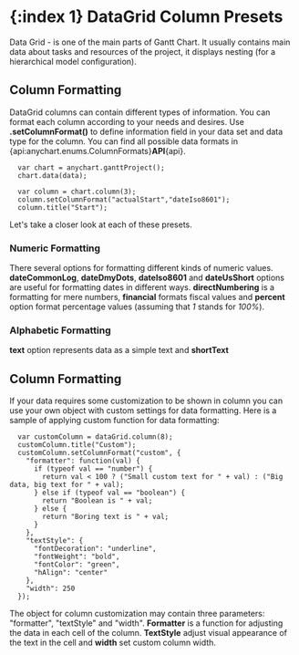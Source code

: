{:index 1}
DataGrid Column Presets
===========
  
Data Grid - is one of the main parts of Gantt Chart. It usually contains main data about tasks and resources of the project, it displays nesting (for a hierarchical model configuration).

## Column Formatting

DataGrid columns can contain different types of information. You can format each column according to your needs and desires. Use **.setColumnFormat()** to define information field in your data set and data type for the column. You can find all possible data formats in {api:anychart.enums.ColumnFormats}**API**{api}. 

```
  var chart = anychart.ganttProject();
  chart.data(data);
  
  var column = chart.column(3);
  column.setColumnFormat("actualStart","dateIso8601");
  column.title("Start");
```

Let's take a closer look at each of these presets.

### Numeric Formatting 

There several options for formatting different kinds of numeric values. **dateCommonLog**, **dateDmyDots**, **dateIso8601** and **dateUsShort** options are useful for formatting  dates in different ways. **directNumbering** is a formatting for mere numbers, **financial** formats fiscal values and **percent** option format percentage values (assuming that *1* stands for  *100%*).

### Alphabetic Formatting

**text** option represents data as a simple text and **shortText** 

## Column Formatting

If your data requires some customization to be shown in column you can use your own object with custom settings for data formatting. Here is a sample of applying custom function for data formatting: 

```
  var customColumn = dataGrid.column(8);
  customColumn.title("Custom");
  customColumn.setColumnFormat("custom", {
    "formatter": function(val) {
      if (typeof val == "number") {
        return val < 100 ? ("Small custom text for " + val) : ("Big data, big text for " + val);
      } else if (typeof val == "boolean") {
        return "Boolean is " + val;
      } else {
        return "Boring text is " + val;
      }
    },
    "textStyle": {
      "fontDecoration": "underline",
      "fontWeight": "bold",
      "fontColor": "green",
      "hAlign": "center"
    },
    "width": 250
  });
```

The object for column customization may contain three parameters: "formatter", "textStyle" and "width". **Formatter** is a function for adjusting the data in each cell of the column. **TextStyle** adjust visual appearance of the text in the cell and **width** set custom column width.
  
  
